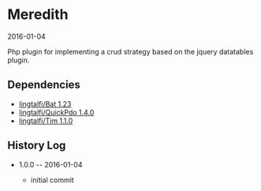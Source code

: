 Meredith
============
2016-01-04



Php plugin for implementing a crud strategy based on the jquery datatables plugin.





Dependencies
------------------

- [lingtalfi/Bat 1.23](https://github.com/lingtalfi/Bat)
- [lingtalfi/QuickPdo 1.4.0](https://github.com/lingtalfi/QuickPdo)
- [lingtalfi/Tim 1.1.0](https://github.com/lingtalfi/Tim)





History Log
------------------

    
- 1.0.0 -- 2016-01-04

    - initial commit
    
    





